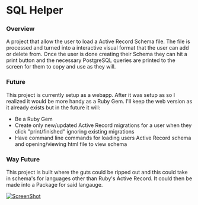 # SQL Helper

### Overview

A project that allow the user to load a Active Record Schema file. The file is processed and turned into a interactive visual format that the user can add or delete from. 
Once the user is done creating their Schema they can hit a print button and the necessary PostgreSQL queries are printed to the screen for them to copy and use as they will. 

### Future

This project is currently setup as a webapp. After it was setup as so I realized it would be more handy as a Ruby Gem. I'll keep the web version as it already exists but in the future it will:

* Be a Ruby Gem
* Create only new/updated Active Record migrations for a user when they click "print/finished" ignoring existing migrations
* Have command line commands for loading users Active Record schema and opening/viewing html file to view schema

### Way Future

This project is built where the guts could be ripped out and this could take in schema's for languages other than Ruby's Active Record. It could then be made into a Package for said langauge.


[![ScreenShot](https://raw.github.com/thompickett/sql-helper/master/sql-preview.png)](https://youtu.be/NK66ipPWqSk)

